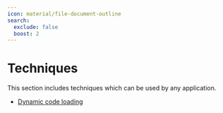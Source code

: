 ```yaml
---
icon: material/file-document-outline
search:
  exclude: false
  boost: 2
---
```


# Techniques

This section includes techniques which can be used by any application.

- [Dynamic code loading](./dynamic-code-loading.md)
